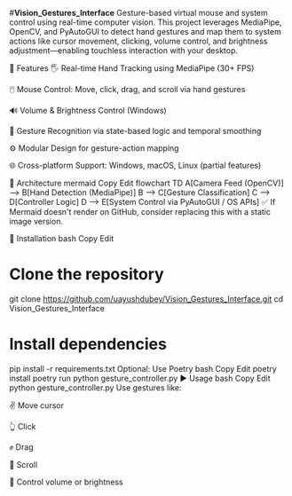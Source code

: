 #**Vision_Gestures_Interface**
Gesture-based virtual mouse and system control using real-time computer vision. This project leverages MediaPipe, OpenCV, and PyAutoGUI to detect hand gestures and map them to system actions like cursor movement, clicking, volume control, and brightness adjustment—enabling touchless interaction with your desktop.

📌 Features
🖐️ Real-time Hand Tracking using MediaPipe (30+ FPS)

🖱️ Mouse Control: Move, click, drag, and scroll via hand gestures

🔊 Volume & Brightness Control (Windows)

🧠 Gesture Recognition via state-based logic and temporal smoothing

⚙️ Modular Design for gesture-action mapping

🌐 Cross-platform Support: Windows, macOS, Linux (partial features)

🧠 Architecture
mermaid
Copy
Edit
flowchart TD
    A[Camera Feed (OpenCV)] --> B[Hand Detection (MediaPipe)]
    B --> C[Gesture Classification]
    C --> D[Controller Logic]
    D --> E[System Control via PyAutoGUI / OS APIs]
✅ If Mermaid doesn't render on GitHub, consider replacing this with a static image version.

🚀 Installation
bash
Copy
Edit
# Clone the repository
git clone https://github.com/uayushdubey/Vision_Gestures_Interface.git
cd Vision_Gestures_Interface

# Install dependencies
pip install -r requirements.txt
Optional: Use Poetry
bash
Copy
Edit
poetry install
poetry run python gesture_controller.py
▶️ Usage
bash
Copy
Edit
python gesture_controller.py
Use gestures like:

✌️ Move cursor

👆 Click

✊ Drag

🤘 Scroll

🤏 Control volume or brightness

